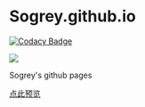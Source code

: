 # Sogrey.github.io

[![Codacy Badge](https://app.codacy.com/project/badge/Grade/a2d2fc74a5f44ffdaa84f923434e85d1)](https://www.codacy.com/gh/Sogrey/Sogrey.github.io/dashboard?utm_source=github.com&amp;utm_medium=referral&amp;utm_content=Sogrey/Sogrey.github.io&amp;utm_campaign=Badge_Grade)

[![](https://sogrey.github.io/img/logo/sogrey.github.io.svg)](https://sogrey.github.io/)

Sogrey's github pages


[点此预览](https://sogrey.github.io/)

